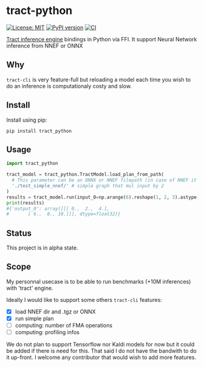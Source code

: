 # tract-python

 [![License: MIT](https://img.shields.io/badge/License-MIT-blue.svg)](https://opensource.org/licenses/MIT)
 [![PyPI version](https://badge.fury.io/py/tract_python.svg)](https://badge.fury.io/py/tract_python)
 [![CI](https://github.com/DreamerMind/tract-python/actions/workflows/CI.yml/badge.svg?branch=main)](https://github.com/DreamerMind/tract-python/actions/workflows/CI.yml)

[Tract inference engine](https://github.com/sonos/tract) bindings in Python via FFI.
It support Neural Network inference from NNEF or ONNX

## Why

`tract-cli` is very feature-full but reloading a model each time you wish
to do an inference is computationaly costy and slow.

## Install

Install using pip:
```
pip install tract_python
```


## Usage

```python
import tract_python

tract_model = tract_python.TractModel.load_plan_from_path(
  # This parameter can be an ONNX or NNEF filepath (in case of NNEF it can be a dir or a tgz)
  './test_simple_nnef/' # simple graph that mul input by 2
)
results = tract_model.run(input_0=np.arange(6).reshape(1, 2, 3).astype(np.float32))
print(results)
#{'output_0': array([[[ 0.,  2.,  4.],
#       [ 6.,  8., 10.]]], dtype=float32)}

```

## Status

This project is in alpha state.

## Scope

My personnal usecase is to be able to run benchmarks (+10M inferences) with 'tract' engine.

Ideally I would like to support some others `tract-cli` features:
- [X] load NNEF dir and .tgz or ONNX
- [X] run simple plan
- [ ] computing: number of FMA operations
- [ ] computing: profiling infos

We do not plan to support Tensorflow nor Kaldi models for now but it could be added if there is need for this.
That said I do not have the bandwith to do it up-front.
I welcome any contributor that would wish to add more features.
